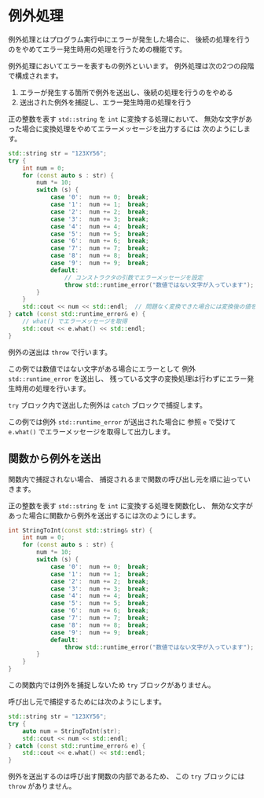 # 例外処理

例外処理とはプログラム実行中にエラーが発生した場合に、
後続の処理を行うのをやめてエラー発生時用の処理を行うための機能です。

例外処理においてエラーを表すもの例外といいます。
例外処理は次の2つの段階で構成されます。

1. エラーが発生する箇所で例外を送出し、後続の処理を行うのをやめる
1. 送出された例外を捕捉し、エラー発生時用の処理を行う

正の整数を表す `std::string` を `int` に変換する処理において、
無効な文字があった場合に変換処理をやめてエラーメッセージを出力するには
次のようにします。

```cpp hl_lines="2 18 19 23 24 25 26"
std::string str = "123XY56";
try {
    int num = 0;
    for (const auto s : str) {
        num *= 10;
        switch (s) {
            case '0':  num += 0;  break;
            case '1':  num += 1;  break;
            case '2':  num += 2;  break;
            case '3':  num += 3;  break;
            case '4':  num += 4;  break;
            case '5':  num += 5;  break;
            case '6':  num += 6;  break;
            case '7':  num += 7;  break;
            case '8':  num += 8;  break;
            case '9':  num += 9;  break;
            default:
                // コンストラクタの引数でエラーメッセージを設定
                throw std::runtime_error("数値ではない文字が入っています");
        }
    }
    std::cout << num << std::endl;  // 問題なく変換できた場合には変換後の値を出力
} catch (const std::runtime_error& e) {
    // what() でエラーメッセージを取得
    std::cout << e.what() << std::endl;
}
```

例外の送出は `throw` で行います。

この例では数値ではない文字がある場合にエラーとして
例外 `std::runtime_error` を送出し、
残っている文字の変換処理は行わずにエラー発生時用の処理を行います。

`try` ブロック内で送出した例外は `catch` ブロックで捕捉します。

この例では例外 `std::runtime_error` が送出された場合に
参照 `e` で受けて `e.what()` でエラーメッセージを取得して出力します。

## 関数から例外を送出

関数内で捕捉されない場合、
捕捉されるまで関数の呼び出し元を順に辿っていきます。

正の整数を表す `std::string` を `int` に変換する処理を関数化し、
無効な文字があった場合に関数から例外を送出するには次のようにします。

```cpp hl_lines="17"
int StringToInt(const std::string& str) {
    int num = 0;
    for (const auto s : str) {
        num *= 10;
        switch (s) {
            case '0':  num += 0;  break;
            case '1':  num += 1;  break;
            case '2':  num += 2;  break;
            case '3':  num += 3;  break;
            case '4':  num += 4;  break;
            case '5':  num += 5;  break;
            case '6':  num += 6;  break;
            case '7':  num += 7;  break;
            case '8':  num += 8;  break;
            case '9':  num += 9;  break;
            default:
                throw std::runtime_error("数値ではない文字が入っています");
        }
    }
}
```

この関数内では例外を捕捉しないため `try` ブロックがありません。

呼び出し元で捕捉するためには次のようにします。

```cpp hl_lines="2 3 5"
std::string str = "123XY56";
try {
    auto num = StringToInt(str);
    std::cout << num << std::endl;
} catch (const std::runtime_error& e) {
    std::cout << e.what() << std::endl;
}
```

例外を送出するのは呼び出す関数の内部であるため、
この `try` ブロックには `throw` がありません。

<!-- TODO: デストラクタから例外を出さないことを記載

例外を throw して catch されるまでの間に
さらに例外を throw すると std::terminate が呼ばれる。

http://www.open-std.org/jtc1/sc22/wg21/docs/papers/2012/n3337.pdf

> 15.5.1  Thestd::terminate()function

例外発生時にもデストラクタが呼ばれるため、
デストラクタから外部へ例外を出すと上記に該当して std::terminate が呼ばれる。
-->

<!-- TODO: throwがC++17で削除されていることへの言及
https://cpprefjp.github.io/lang/cpp17/remove_deprecated_exception_specifications.html
-->
